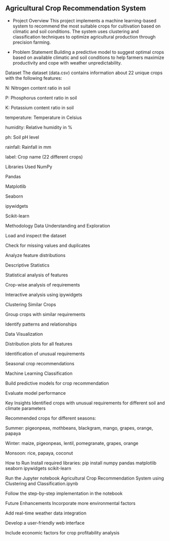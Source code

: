 ## Agricultural Crop Recommendation System
- Project Overview
This project implements a machine learning-based system to recommend the most suitable crops for cultivation based on climatic and soil conditions. The system uses clustering and classification techniques to optimize agricultural production through precision farming.

- Problem Statement
Building a predictive model to suggest optimal crops based on available climatic and soil conditions to help farmers maximize productivity and cope with weather unpredictability.

Dataset
The dataset (data.csv) contains information about 22 unique crops with the following features:

N: Nitrogen content ratio in soil

P: Phosphorus content ratio in soil

K: Potassium content ratio in soil

temperature: Temperature in Celsius

humidity: Relative humidity in %

ph: Soil pH level

rainfall: Rainfall in mm

label: Crop name (22 different crops)

Libraries Used
NumPy

Pandas

Matplotlib

Seaborn

ipywidgets

Scikit-learn

Methodology
Data Understanding and Exploration

Load and inspect the dataset

Check for missing values and duplicates

Analyze feature distributions

Descriptive Statistics

Statistical analysis of features

Crop-wise analysis of requirements

Interactive analysis using ipywidgets

Clustering Similar Crops

Group crops with similar requirements

Identify patterns and relationships

Data Visualization

Distribution plots for all features

Identification of unusual requirements

Seasonal crop recommendations

Machine Learning Classification

Build predictive models for crop recommendation

Evaluate model performance

Key Insights
Identified crops with unusual requirements for different soil and climate parameters

Recommended crops for different seasons:

Summer: pigeonpeas, mothbeans, blackgram, mango, grapes, orange, papaya

Winter: maize, pigeonpeas, lentil, pomegranate, grapes, orange

Monsoon: rice, papaya, coconut

How to Run
Install required libraries: pip install numpy pandas matplotlib seaborn ipywidgets scikit-learn

Run the Jupyter notebook Agricultural Crop Recommendation System using Clustering and Classification.ipynb

Follow the step-by-step implementation in the notebook

Future Enhancements
Incorporate more environmental factors

Add real-time weather data integration

Develop a user-friendly web interface

Include economic factors for crop profitability analysis
